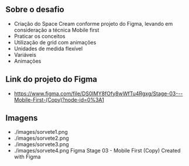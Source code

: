 ## Sobre o desafio
- Criação do Space Cream conforme projeto do Figma, levando em consideração a técnica Mobile first
- Praticar os conceitos
- Utilização de grid com animações
- Unidades de medida flexível
- Variáveis
- Animações
## Link do projeto do Figma
- https://www.figma.com/file/DS0IMY8fOfy8wWfTu4Rgxg/Stage-03---Mobile-First-(Copy)?node-id=0%3A1
## Imagens
- ./images/sorvete1.png
- ./images/sorvete2.png
- ./images/sorvete3.png
- ./images/sorvete4.png
Figma
Stage 03 - Mobile First (Copy)
Created with Figma
